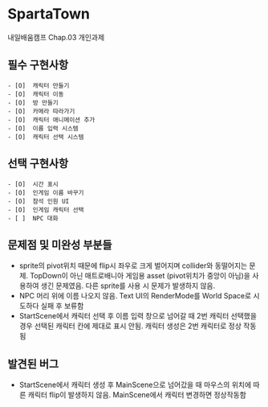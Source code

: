 # SpartaTown
 내일배움캠프 Chap.03 개인과제

 

## 필수 구현사항
    - [O]  캐릭터 만들기
    - [O]  캐릭터 이동
    - [O]  방 만들기
    - [O]  카메라 따라가기
    - [O]  캐릭터 애니메이션 추가
    - [O]  이름 입력 시스템
    - [O]  캐릭터 선택 시스템



## 선택 구현사항
    - [O]  시간 표시
    - [O]  인게임 이름 바꾸기
    - [O]  참석 인원 UI
    - [O]  인게임 캐릭터 선택
    - [ ]  NPC 대화





## 문제점 및 미완성 부분들
- sprite의 pivot위치 때문에 flip시 좌우로 크게 벌어지며 collider와 동떨어지는 문제.
   TopDown이 아닌 매트로배니아 게임용 asset (pivot위치가 중앙이 아님)을 사용하여 생긴 문제였음.
   다른 sprite를 사용 시 문제가 발생하지 않음.
- NPC 머리 위에 이름 나오지 않음.
   Text UI의 RenderMode를 World Space로 시도하다 실패 후 보류함
- StartScene에서 캐릭터 선택 후 이름 입력 창으로 넘어갈 때 2번 캐릭터 선택했을 경우 선택된 캐릭터 칸에 제대로 표시 안됨.
  캐릭터 생성은 2번 캐릭터로 정상 작동됨


## 발견된 버그
- StartScene에서 캐릭터 생성 후 MainScene으로 넘어갔을 때 마우스의 위치에 따른 캐릭터 flip이 발생하지 않음.
  MainScene에서 캐릭터 변경하면 정상작동함

